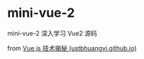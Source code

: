 # mini-vue-2
mini-vue-2 深入学习 Vue2 源码

from [Vue.js 技术揭秘 (ustbhuangyi.github.io)](https://ustbhuangyi.github.io/vue-analysis/)
